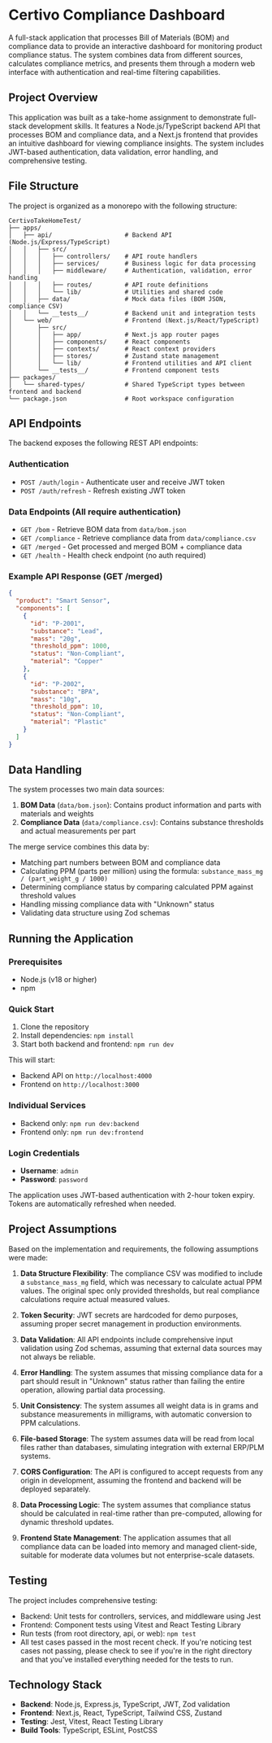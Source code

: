 # Certivo Compliance Dashboard

A full-stack application that processes Bill of Materials (BOM) and compliance data to provide an interactive dashboard for monitoring product compliance status. The system combines data from different sources, calculates compliance metrics, and presents them through a modern web interface with authentication and real-time filtering capabilities.

## Project Overview

This application was built as a take-home assignment to demonstrate full-stack development skills. It features a Node.js/TypeScript backend API that processes BOM and compliance data, and a Next.js frontend that provides an intuitive dashboard for viewing compliance insights. The system includes JWT-based authentication, data validation, error handling, and comprehensive testing.

## File Structure

The project is organized as a monorepo with the following structure:

```
CertivoTakeHomeTest/
├── apps/
│   ├── api/                    # Backend API (Node.js/Express/TypeScript)
│   │   ├── src/
│   │   │   ├── controllers/    # API route handlers
│   │   │   ├── services/       # Business logic for data processing
│   │   │   ├── middleware/     # Authentication, validation, error handling
│   │   │   ├── routes/         # API route definitions
│   │   │   └── lib/            # Utilities and shared code
│   │   ├── data/               # Mock data files (BOM JSON, compliance CSV)
│   │   └── __tests__/          # Backend unit and integration tests
│   └── web/                    # Frontend (Next.js/React/TypeScript)
│       ├── src/
│       │   ├── app/            # Next.js app router pages
│       │   ├── components/     # React components
│       │   ├── contexts/       # React context providers
│       │   ├── stores/         # Zustand state management
│       │   └── lib/            # Frontend utilities and API client
│       └── __tests__/          # Frontend component tests
├── packages/
│   └── shared-types/           # Shared TypeScript types between frontend and backend
└── package.json                # Root workspace configuration
```

## API Endpoints

The backend exposes the following REST API endpoints:

### Authentication
- `POST /auth/login` - Authenticate user and receive JWT token
- `POST /auth/refresh` - Refresh existing JWT token

### Data Endpoints (All require authentication)
- `GET /bom` - Retrieve BOM data from `data/bom.json`
- `GET /compliance` - Retrieve compliance data from `data/compliance.csv`
- `GET /merged` - Get processed and merged BOM + compliance data
- `GET /health` - Health check endpoint (no auth required)

### Example API Response (GET /merged)
```json
{
  "product": "Smart Sensor",
  "components": [
    {
      "id": "P-2001",
      "substance": "Lead",
      "mass": "20g",
      "threshold_ppm": 1000,
      "status": "Non-Compliant",
      "material": "Copper"
    },
    {
      "id": "P-2002",
      "substance": "BPA",
      "mass": "10g",
      "threshold_ppm": 10,
      "status": "Non-Compliant",
      "material": "Plastic"
    }
  ]
}
```

## Data Handling

The system processes two main data sources:

1. **BOM Data** (`data/bom.json`): Contains product information and parts with materials and weights
2. **Compliance Data** (`data/compliance.csv`): Contains substance thresholds and actual measurements per part

The merge service combines this data by:
- Matching part numbers between BOM and compliance data
- Calculating PPM (parts per million) using the formula: `substance_mass_mg / (part_weight_g / 1000)`
- Determining compliance status by comparing calculated PPM against threshold values
- Handling missing compliance data with "Unknown" status
- Validating data structure using Zod schemas

## Running the Application

### Prerequisites
- Node.js (v18 or higher)
- npm

### Quick Start
1. Clone the repository
2. Install dependencies: `npm install`
3. Start both backend and frontend: `npm run dev`

This will start:
- Backend API on `http://localhost:4000`
- Frontend on `http://localhost:3000`

### Individual Services
- Backend only: `npm run dev:backend`
- Frontend only: `npm run dev:frontend`

### Login Credentials
- **Username**: `admin`
- **Password**: `password`

The application uses JWT-based authentication with 2-hour token expiry. Tokens are automatically refreshed when needed.

## Project Assumptions

Based on the implementation and requirements, the following assumptions were made:

1. **Data Structure Flexibility**: The compliance CSV was modified to include a `substance_mass_mg` field, which was necessary to calculate actual PPM values. The original spec only provided thresholds, but real compliance calculations require actual measured values.

2. **Token Security**: JWT secrets are hardcoded for demo purposes, assuming proper secret management in production environments.

3. **Data Validation**: All API endpoints include comprehensive input validation using Zod schemas, assuming that external data sources may not always be reliable.

4. **Error Handling**: The system assumes that missing compliance data for a part should result in "Unknown" status rather than failing the entire operation, allowing partial data processing.

5. **Unit Consistency**: The system assumes all weight data is in grams and substance measurements in milligrams, with automatic conversion to PPM calculations.

6. **File-based Storage**: The system assumes data will be read from local files rather than databases, simulating integration with external ERP/PLM systems.

7. **CORS Configuration**: The API is configured to accept requests from any origin in development, assuming the frontend and backend will be deployed separately.

8. **Data Processing Logic**: The system assumes that compliance status should be calculated in real-time rather than pre-computed, allowing for dynamic threshold updates.

9. **Frontend State Management**: The application assumes that all compliance data can be loaded into memory and managed client-side, suitable for moderate data volumes but not enterprise-scale datasets.

## Testing

The project includes comprehensive testing:
- Backend: Unit tests for controllers, services, and middleware using Jest
- Frontend: Component tests using Vitest and React Testing Library
- Run tests (from root directory, api, or web): `npm test`
- All test cases passed in the most recent check. If you're noticing test cases not passing, please check to see if you're in the right directory and that you've installed everything needed for the tests to run.

## Technology Stack

- **Backend**: Node.js, Express.js, TypeScript, JWT, Zod validation
- **Frontend**: Next.js, React, TypeScript, Tailwind CSS, Zustand
- **Testing**: Jest, Vitest, React Testing Library
- **Build Tools**: TypeScript, ESLint, PostCSS
